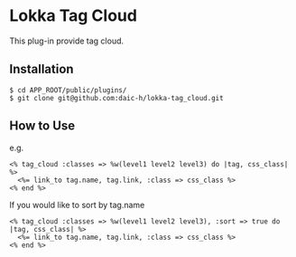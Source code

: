 # Lokka Tag Cloud

This plug-in provide tag cloud.

## Installation

    $ cd APP_ROOT/public/plugins/
    $ git clone git@github.com:daic-h/lokka-tag_cloud.git

## How to Use

e.g.

    <% tag_cloud :classes => %w(level1 level2 level3) do |tag, css_class| %>
      <%= link_to tag.name, tag.link, :class => css_class %>
    <% end %>

If you would like to sort by tag.name

    <% tag_cloud :classes => %w(level1 level2 level3), :sort => true do |tag, css_class| %>
      <%= link_to tag.name, tag.link, :class => css_class %>
    <% end %>

